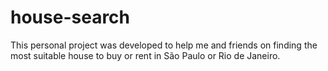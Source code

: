 # house-search
This personal project was developed to help me and friends on finding the most suitable house to buy or rent in São Paulo or Rio de Janeiro.
